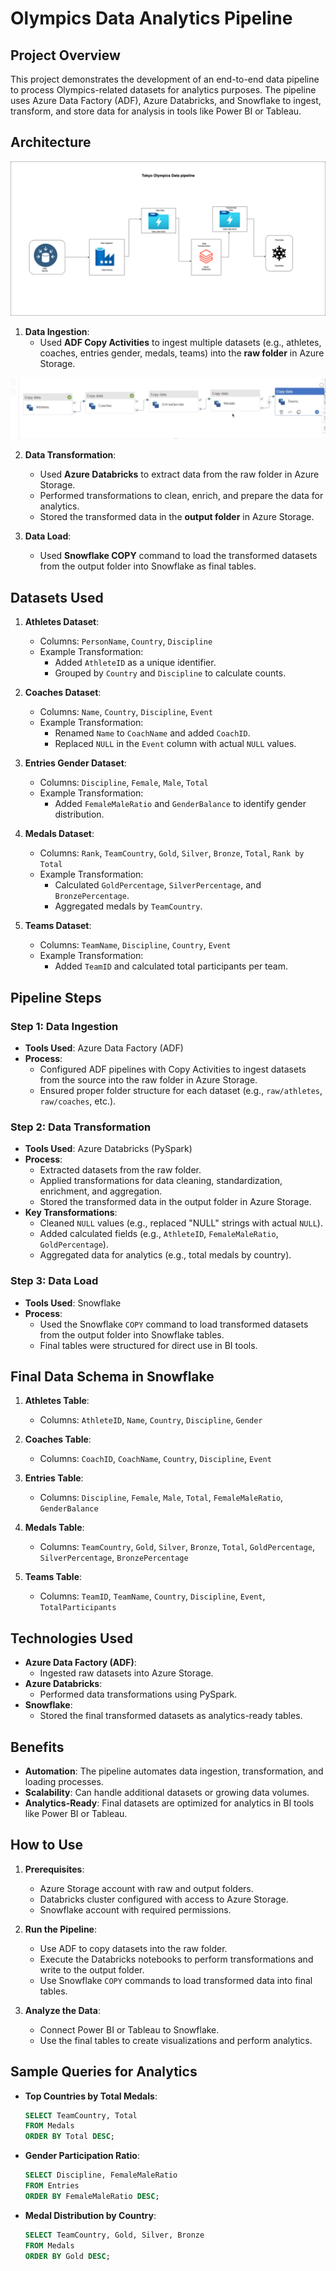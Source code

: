 # Olympics Data Analytics Pipeline

## Project Overview
This project demonstrates the development of an end-to-end data pipeline to process Olympics-related datasets for analytics purposes. The pipeline uses Azure Data Factory (ADF), Azure Databricks, and Snowflake to ingest, transform, and store data for analysis in tools like Power BI or Tableau.

## Architecture

![alt text](olympics_pipeline_architecture.png)

1. **Data Ingestion**:
   - Used **ADF Copy Activities** to ingest multiple datasets (e.g., athletes, coaches, entries gender, medals, teams) into the **raw folder** in Azure Storage.

![alt text](ADF_Copy_Activity.jpeg)

2. **Data Transformation**:
   - Used **Azure Databricks** to extract data from the raw folder in Azure Storage.
   - Performed transformations to clean, enrich, and prepare the data for analytics.
   - Stored the transformed data in the **output folder** in Azure Storage.

3. **Data Load**:
   - Used **Snowflake COPY** command to load the transformed datasets from the output folder into Snowflake as final tables.

## Datasets Used
1. **Athletes Dataset**:
   - Columns: `PersonName`, `Country`, `Discipline`
   - Example Transformation:
     - Added `AthleteID` as a unique identifier.
     - Grouped by `Country` and `Discipline` to calculate counts.

2. **Coaches Dataset**:
   - Columns: `Name`, `Country`, `Discipline`, `Event`
   - Example Transformation:
     - Renamed `Name` to `CoachName` and added `CoachID`.
     - Replaced `NULL` in the `Event` column with actual `NULL` values.

3. **Entries Gender Dataset**:
   - Columns: `Discipline`, `Female`, `Male`, `Total`
   - Example Transformation:
     - Added `FemaleMaleRatio` and `GenderBalance` to identify gender distribution.

4. **Medals Dataset**:
   - Columns: `Rank`, `TeamCountry`, `Gold`, `Silver`, `Bronze`, `Total`, `Rank by Total`
   - Example Transformation:
     - Calculated `GoldPercentage`, `SilverPercentage`, and `BronzePercentage`.
     - Aggregated medals by `TeamCountry`.

5. **Teams Dataset**:
   - Columns: `TeamName`, `Discipline`, `Country`, `Event`
   - Example Transformation:
     - Added `TeamID` and calculated total participants per team.

## Pipeline Steps

### Step 1: Data Ingestion
- **Tools Used**: Azure Data Factory (ADF)
- **Process**:
  - Configured ADF pipelines with Copy Activities to ingest datasets from the source into the raw folder in Azure Storage.
  - Ensured proper folder structure for each dataset (e.g., `raw/athletes`, `raw/coaches`, etc.).

### Step 2: Data Transformation
- **Tools Used**: Azure Databricks (PySpark)
- **Process**:
  - Extracted datasets from the raw folder.
  - Applied transformations for data cleaning, standardization, enrichment, and aggregation.
  - Stored the transformed data in the output folder in Azure Storage.
- **Key Transformations**:
  - Cleaned `NULL` values (e.g., replaced "NULL" strings with actual `NULL`).
  - Added calculated fields (e.g., `AthleteID`, `FemaleMaleRatio`, `GoldPercentage`).
  - Aggregated data for analytics (e.g., total medals by country).

### Step 3: Data Load
- **Tools Used**: Snowflake
- **Process**:
  - Used the Snowflake `COPY` command to load transformed datasets from the output folder into Snowflake tables.
  - Final tables were structured for direct use in BI tools.

## Final Data Schema in Snowflake

1. **Athletes Table**:
   - Columns: `AthleteID`, `Name`, `Country`, `Discipline`, `Gender`

2. **Coaches Table**:
   - Columns: `CoachID`, `CoachName`, `Country`, `Discipline`, `Event`

3. **Entries Table**:
   - Columns: `Discipline`, `Female`, `Male`, `Total`, `FemaleMaleRatio`, `GenderBalance`

4. **Medals Table**:
   - Columns: `TeamCountry`, `Gold`, `Silver`, `Bronze`, `Total`, `GoldPercentage`, `SilverPercentage`, `BronzePercentage`

5. **Teams Table**:
   - Columns: `TeamID`, `TeamName`, `Country`, `Discipline`, `Event`, `TotalParticipants`

## Technologies Used
- **Azure Data Factory (ADF)**:
  - Ingested raw datasets into Azure Storage.
- **Azure Databricks**:
  - Performed data transformations using PySpark.
- **Snowflake**:
  - Stored the final transformed datasets as analytics-ready tables.

## Benefits
- **Automation**: The pipeline automates data ingestion, transformation, and loading processes.
- **Scalability**: Can handle additional datasets or growing data volumes.
- **Analytics-Ready**: Final datasets are optimized for analytics in BI tools like Power BI or Tableau.

## How to Use
1. **Prerequisites**:
   - Azure Storage account with raw and output folders.
   - Databricks cluster configured with access to Azure Storage.
   - Snowflake account with required permissions.

2. **Run the Pipeline**:
   - Use ADF to copy datasets into the raw folder.
   - Execute the Databricks notebooks to perform transformations and write to the output folder.
   - Use Snowflake `COPY` commands to load transformed data into final tables.

3. **Analyze the Data**:
   - Connect Power BI or Tableau to Snowflake.
   - Use the final tables to create visualizations and perform analytics.

## Sample Queries for Analytics
- **Top Countries by Total Medals**:
  ```sql
  SELECT TeamCountry, Total
  FROM Medals
  ORDER BY Total DESC;
  ```
- **Gender Participation Ratio**:
  ```sql
  SELECT Discipline, FemaleMaleRatio
  FROM Entries
  ORDER BY FemaleMaleRatio DESC;
  ```
- **Medal Distribution by Country**:
  ```sql
  SELECT TeamCountry, Gold, Silver, Bronze
  FROM Medals
  ORDER BY Gold DESC;
  ```


